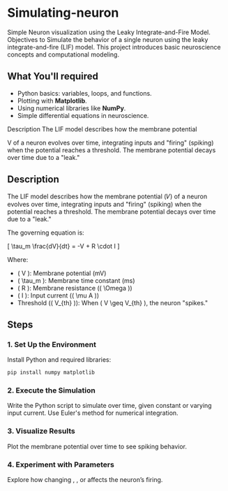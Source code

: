 # Simulating-neuron
Simple Neuron visualization using the Leaky Integrate-and-Fire Model. Objectives to Simulate the behavior of a single neuron using the leaky integrate-and-fire (LIF) model. This project introduces basic neuroscience concepts and computational modeling.

## What You'll required
- Python basics: variables, loops, and functions.
- Plotting with **Matplotlib**.
- Using numerical libraries like **NumPy**.
- Simple differential equations in neuroscience.

Description
The LIF model describes how the membrane potential 

V of a neuron evolves over time, integrating inputs and "firing" (spiking) when the potential reaches a threshold. The membrane potential decays over time due to a "leak."

## Description
The LIF model describes how the membrane potential (𝑉) of a neuron evolves over time, integrating inputs and "firing" (spiking) when the potential reaches a threshold. The membrane potential decays over time due to a "leak."

The governing equation is:

\[
\tau_m \frac{dV}{dt} = -V + R \cdot I
\]

Where:
- \( V \): Membrane potential (mV)
- \( \tau_m \): Membrane time constant (ms)
- \( R \): Membrane resistance (\( \Omega \))
- \( I \): Input current (\( \mu A \))
- Threshold (\( V_{th} \)): When \( V \geq V_{th} \), the neuron "spikes."

## Steps

### 1. Set Up the Environment
Install Python and required libraries:
```bash
pip install numpy matplotlib
```
### 2. Execute the Simulation
Write the Python script to simulate  over time, given constant or varying input current. Use Euler's method for numerical integration.
### 3. Visualize Results
Plot the membrane potential over time to see spiking behavior.
### 4. Experiment with Parameters
Explore how changing , , or  affects the neuron’s firing.
